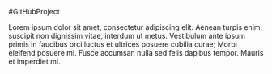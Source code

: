 #GitHubProject 

Lorem ipsum dolor sit amet, consectetur adipiscing elit. Aenean turpis enim, suscipit non dignissim vitae, interdum ut metus. Vestibulum ante ipsum primis in faucibus orci luctus et ultrices posuere cubilia curae; Morbi eleifend posuere mi. Fusce accumsan nulla sed felis dapibus tempor. Mauris et imperdiet mi.
